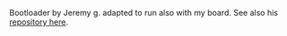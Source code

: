Bootloader by Jeremy g. adapted to run also with my board. See also his [repository here](https://github.com/WeisTekEng/SamD09-Mini/).